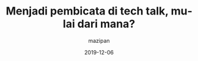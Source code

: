 ---
title: Menjadi pembicata di tech talk, mulai dari mana?
date: "2019-12-06"
description: Beberapa saran mengenai memulai untuk mengisi tech talk berdasarkan pengalaman yang saya dapatkan selama ini
author: mazipan
draft: false
tags: [tips]
image: ../images/computer.jpg
lang: en
---